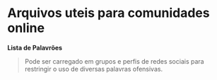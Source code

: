 # Arquivos uteis para comunidades online

**Lista de Palavrões**<br>
> Pode ser carregado em grupos e perfis de redes sociais para restringir o uso de diversas palavras ofensivas.